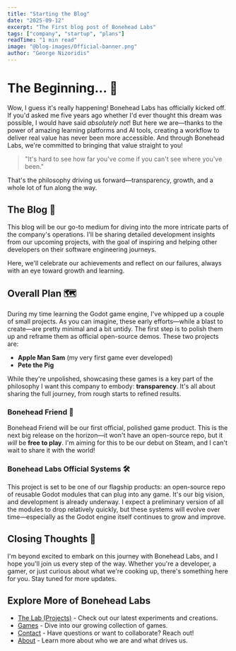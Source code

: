 ```yaml
---
title: "Starting the Blog"
date: "2025-09-12"
excerpt: "The First blog post of Bonehead Labs"
tags: ["company", "startup", "plans"]
readTime: "1 min read"
image: "@blog-images/Official-banner.png"
author: "George Nizoridis"
---
```


# The Beginning... 🚀

Wow, I guess it's really happening! Bonehead Labs has officially kicked off.
If you'd asked me five years ago whether I'd ever thought this dream was possible, I would have said *absolutely not*!
But here we are—thanks to the power of amazing learning platforms and AI tools, creating a workflow to deliver real value has never been more accessible. And through Bonehead Labs, we're committed to bringing that value straight to you!

> "It's hard to see how far you've come if you can't see where you've been."  

That's the philosophy driving us forward—transparency, growth, and a whole lot of fun along the way.

## The Blog 📝

This blog will be our go-to medium for diving into the more intricate parts of the company's operations.
I'll be sharing detailed development insights from our upcoming projects, with the goal of inspiring and helping other developers on their software engineering journeys.

Here, we'll celebrate our achievements and reflect on our failures, always with an eye toward growth and learning.

## Overall Plan 🗺️

During my time learning the Godot game engine, I've whipped up a couple of small projects. As you can imagine, these early efforts—while a blast to create—are pretty minimal and a bit untidy.
The first step is to polish them up and reframe them as official open-source demos. These two projects are:
- **Apple Man Sam** (my very first game ever developed)
- **Pete the Pig**

While they're unpolished, showcasing these games is a key part of the philosophy I want this company to embody: **transparency**.
It's all about sharing the full journey, from rough starts to refined results.

### Bonehead Friend 🤖
Bonehead Friend will be our first official, polished game product. This is the next big release on the horizon—it won't have an open-source repo, but it *will* be **free to play**.
I'm aiming for this to be our debut on Steam, and I can't wait to share it with the world!

### Bonehead Labs Official Systems 🛠️
This project is set to be one of our flagship products: an open-source repo of reusable Godot modules that can plug into any game. It's our big vision, and development is already underway.
I expect a preliminary version of all the modules to drop relatively quickly, but these systems will evolve over time—especially as the Godot engine itself continues to grow and improve.

## Closing Thoughts 🌟

I'm beyond excited to embark on this journey with Bonehead Labs, and I hope you'll join us every step of the way. Whether you're a developer, a gamer, or just curious about what we're cooking up, there's something here for you. Stay tuned for more updates.

## Explore More of Bonehead Labs
- [The Lab (Projects)](/projects) - Check out our latest experiments and creations.
- [Games](/games) - Dive into our growing collection of games.
- [Contact](/contact) - Have questions or want to collaborate? Reach out!
- [About](/about) - Learn more about who we are and what drives us.